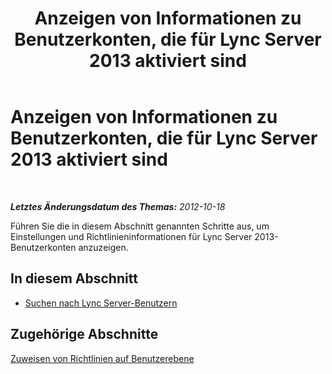 ﻿---
title: Anzeigen von Informationen zu Benutzerkonten, die für Lync Server 2013 aktiviert sind
TOCTitle: Anzeigen von Informationen zu Benutzerkonten, die für Lync Server 2013 aktiviert sind
ms:assetid: 18309dca-b502-44e5-83e2-e314a827d298
ms:mtpsurl: https://technet.microsoft.com/de-de/library/JJ687980(v=OCS.15)
ms:contentKeyID: 49890643
ms.date: 05/19/2016
mtps_version: v=OCS.15
ms.translationtype: HT
---

# Anzeigen von Informationen zu Benutzerkonten, die für Lync Server 2013 aktiviert sind

 

_**Letztes Änderungsdatum des Themas:** 2012-10-18_

Führen Sie die in diesem Abschnitt genannten Schritte aus, um Einstellungen und Richtlinieninformationen für Lync Server 2013-Benutzerkonten anzuzeigen.

## In diesem Abschnitt

  - [Suchen nach Lync Server-Benutzern](lync-server-2013-search-for-lync-server-users.md)

## Zugehörige Abschnitte

[Zuweisen von Richtlinien auf Benutzerebene](lync-server-2013-assigning-per-user-policies.md)

